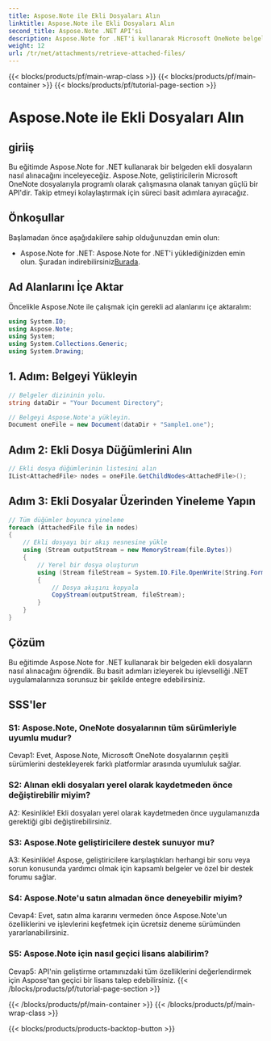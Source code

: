 ```yaml
---
title: Aspose.Note ile Ekli Dosyaları Alın
linktitle: Aspose.Note ile Ekli Dosyaları Alın
second_title: Aspose.Note .NET API'si
description: Aspose.Note for .NET'i kullanarak Microsoft OneNote belgelerinden ekli dosyaları nasıl alacağınızı öğrenin. Yükleme, düğüm alma ve ekleri yineleme adımlarını izleyin.
weight: 12
url: /tr/net/attachments/retrieve-attached-files/
---
```


{{< blocks/products/pf/main-wrap-class >}}
{{< blocks/products/pf/main-container >}}
{{< blocks/products/pf/tutorial-page-section >}}

# Aspose.Note ile Ekli Dosyaları Alın

## giriiş

Bu eğitimde Aspose.Note for .NET kullanarak bir belgeden ekli dosyaların nasıl alınacağını inceleyeceğiz. Aspose.Note, geliştiricilerin Microsoft OneNote dosyalarıyla programlı olarak çalışmasına olanak tanıyan güçlü bir API'dir. Takip etmeyi kolaylaştırmak için süreci basit adımlara ayıracağız.

## Önkoşullar

Başlamadan önce aşağıdakilere sahip olduğunuzdan emin olun:

-  Aspose.Note for .NET: Aspose.Note for .NET'i yüklediğinizden emin olun. Şuradan indirebilirsiniz[Burada](https://releases.aspose.com/note/net/).

## Ad Alanlarını İçe Aktar

Öncelikle Aspose.Note ile çalışmak için gerekli ad alanlarını içe aktaralım:

```csharp
using System.IO;
using Aspose.Note;
using System;
using System.Collections.Generic;
using System.Drawing;
```

## 1. Adım: Belgeyi Yükleyin

```csharp
// Belgeler dizininin yolu.
string dataDir = "Your Document Directory";

// Belgeyi Aspose.Note'a yükleyin.
Document oneFile = new Document(dataDir + "Sample1.one");
```

## Adım 2: Ekli Dosya Düğümlerini Alın

```csharp
// Ekli dosya düğümlerinin listesini alın
IList<AttachedFile> nodes = oneFile.GetChildNodes<AttachedFile>();
```

## Adım 3: Ekli Dosyalar Üzerinden Yineleme Yapın

```csharp
// Tüm düğümler boyunca yineleme
foreach (AttachedFile file in nodes)
{
    // Ekli dosyayı bir akış nesnesine yükle
    using (Stream outputStream = new MemoryStream(file.Bytes))
    {
        // Yerel bir dosya oluşturun
        using (Stream fileStream = System.IO.File.OpenWrite(String.Format(dataDir + file.FileName)))
        {
            // Dosya akışını kopyala
            CopyStream(outputStream, fileStream);
        }
    }
}
```

## Çözüm

Bu eğitimde Aspose.Note for .NET kullanarak bir belgeden ekli dosyaların nasıl alınacağını öğrendik. Bu basit adımları izleyerek bu işlevselliği .NET uygulamalarınıza sorunsuz bir şekilde entegre edebilirsiniz.

## SSS'ler

### S1: Aspose.Note, OneNote dosyalarının tüm sürümleriyle uyumlu mudur?

Cevap1: Evet, Aspose.Note, Microsoft OneNote dosyalarının çeşitli sürümlerini destekleyerek farklı platformlar arasında uyumluluk sağlar.

### S2: Alınan ekli dosyaları yerel olarak kaydetmeden önce değiştirebilir miyim?

A2: Kesinlikle! Ekli dosyaları yerel olarak kaydetmeden önce uygulamanızda gerektiği gibi değiştirebilirsiniz.

### S3: Aspose.Note geliştiricilere destek sunuyor mu?

A3: Kesinlikle! Aspose, geliştiricilere karşılaştıkları herhangi bir soru veya sorun konusunda yardımcı olmak için kapsamlı belgeler ve özel bir destek forumu sağlar.

### S4: Aspose.Note'u satın almadan önce deneyebilir miyim?

Cevap4: Evet, satın alma kararını vermeden önce Aspose.Note'un özelliklerini ve işlevlerini keşfetmek için ücretsiz deneme sürümünden yararlanabilirsiniz.

### S5: Aspose.Note için nasıl geçici lisans alabilirim?

Cevap5: API'nin geliştirme ortamınızdaki tüm özelliklerini değerlendirmek için Aspose'tan geçici bir lisans talep edebilirsiniz.
{{< /blocks/products/pf/tutorial-page-section >}}

{{< /blocks/products/pf/main-container >}}
{{< /blocks/products/pf/main-wrap-class >}}

{{< blocks/products/products-backtop-button >}}
